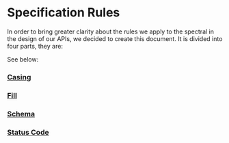 # Specification Rules

In order to bring greater clarity about the rules we apply to the spectral in the design of our APIs, we decided to create this document. It is divided into four parts, they are:

See below:

### [Casing](./specification-rules/casing.md)

### [Fill](./specification-rules/fill.md)

### [Schema](./specification-rules/schema.md)

### [Status Code](./specification-rules/status-code.md)